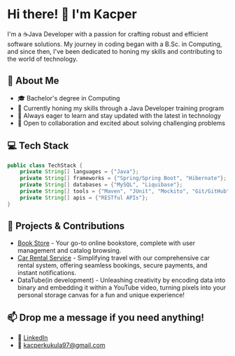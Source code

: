 # Hi there! 👋 I'm Kacper


I'm a ☕Java Developer  with a passion for crafting robust and efficient software solutions. My journey in coding began with a B.Sc. in Computing, and since then, I've been dedicated to honing my skills and contributing to the world of technology.

## 🚀 About Me

- 🎓 Bachelor's degree in Computing
- 💼 Currently honing my skills through a Java Developer training program
- 🌱 Always eager to learn and stay updated with the latest in technology
- 🤝 Open to collaboration and excited about solving challenging problems

## 💻 Tech Stack

```java
public class TechStack {
    private String[] languages = {"Java"};
    private String[] frameworks = {"Spring/Spring Boot", "Hibernate"};
    private String[] databases = {"MySQL", "Liquibase"};
    private String[] tools = {"Maven", "JUnit", "Mockito", "Git/GitHub", "Docker", "AWS", "IntelliJ IDEA"};
    private String[] apis = {"RESTful APIs"};
}
```
## 🚀 Projects & Contributions

- [Book Store](https://github.com/kacper-kukula/book-store) - Your go-to online bookstore, complete with user management and catalog browsing.
- [Car Rental Service](https://github.com/kacper-kukula/car-rental) - Simplifying travel with our comprehensive car rental system, offering seamless bookings, secure payments, and instant notifications.
- DataTube(in development) - Unleashing creativity by encoding data into binary and embedding it within a YouTube video, turning pixels into your personal storage canvas for a fun and unique experience!

## 📫 Drop me a message if you need anything!

- 💼 [LinkedIn](https://www.linkedin.com/in/kukulakacper/)
- 📧 kacperkukula97@gmail.com
